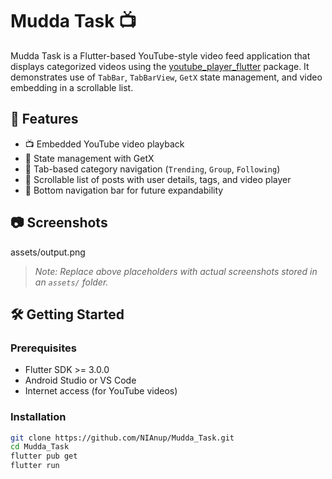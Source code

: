 # Mudda Task 📺

Mudda Task is a Flutter-based YouTube-style video feed application that displays categorized videos using the [youtube_player_flutter](https://pub.dev/packages/youtube_player_flutter) package. It demonstrates use of `TabBar`, `TabBarView`, `GetX` state management, and video embedding in a scrollable list.

## 🚀 Features

- 📺 Embedded YouTube video playback
- 🧠 State management with GetX
- 🧭 Tab-based category navigation (`Trending`, `Group`, `Following`)
- 🧵 Scrollable list of posts with user details, tags, and video player
- 🧲 Bottom navigation bar for future expandability

## 📷 Screenshots

assets/output.png

> _Note: Replace above placeholders with actual screenshots stored in an `assets/` folder._

## 🛠️ Getting Started

### Prerequisites

- Flutter SDK >= 3.0.0
- Android Studio or VS Code
- Internet access (for YouTube videos)

### Installation

```bash
git clone https://github.com/NIAnup/Mudda_Task.git
cd Mudda_Task
flutter pub get
flutter run
